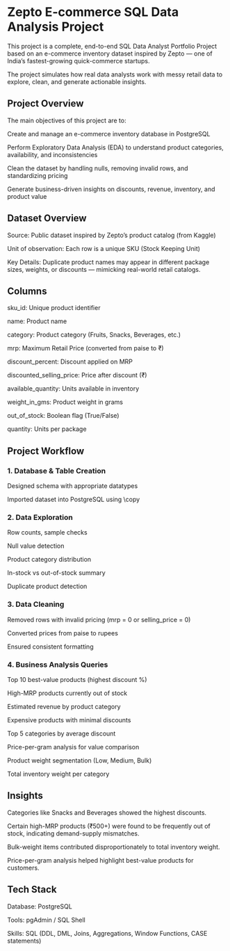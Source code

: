# Zepto E-commerce SQL Data Analysis Project

This project is a complete, end-to-end SQL Data Analyst Portfolio Project based on an e-commerce inventory dataset inspired by Zepto — one of India’s fastest-growing quick-commerce startups.

The project simulates how real data analysts work with messy retail data to explore, clean, and generate actionable insights.

## Project Overview

The main objectives of this project are to:

Create and manage an e-commerce inventory database in PostgreSQL

Perform Exploratory Data Analysis (EDA) to understand product categories, availability, and inconsistencies

Clean the dataset by handling nulls, removing invalid rows, and standardizing pricing

Generate business-driven insights on discounts, revenue, inventory, and product value

## Dataset Overview

Source: Public dataset inspired by Zepto’s product catalog (from Kaggle)

Unit of observation: Each row is a unique SKU (Stock Keeping Unit)

Key Details: Duplicate product names may appear in different package sizes, weights, or discounts — mimicking real-world retail catalogs.

## Columns

sku_id: Unique product identifier

name: Product name

category: Product category (Fruits, Snacks, Beverages, etc.)

mrp: Maximum Retail Price (converted from paise to ₹)

discount_percent: Discount applied on MRP

discounted_selling_price: Price after discount (₹)

available_quantity: Units available in inventory

weight_in_gms: Product weight in grams

out_of_stock: Boolean flag (True/False)

quantity: Units per package

## Project Workflow
### 1. Database & Table Creation

Designed schema with appropriate datatypes

Imported dataset into PostgreSQL using \copy

### 2. Data Exploration

Row counts, sample checks

Null value detection

Product category distribution

In-stock vs out-of-stock summary

Duplicate product detection

### 3. Data Cleaning

Removed rows with invalid pricing (mrp = 0 or selling_price = 0)

Converted prices from paise to rupees

Ensured consistent formatting

### 4. Business Analysis Queries

Top 10 best-value products (highest discount %)

High-MRP products currently out of stock

Estimated revenue by product category

Expensive products with minimal discounts

Top 5 categories by average discount

Price-per-gram analysis for value comparison

Product weight segmentation (Low, Medium, Bulk)

Total inventory weight per category

## Insights

Categories like Snacks and Beverages showed the highest discounts.

Certain high-MRP products (₹500+) were found to be frequently out of stock, indicating demand-supply mismatches.

Bulk-weight items contributed disproportionately to total inventory weight.

Price-per-gram analysis helped highlight best-value products for customers.

## Tech Stack

Database: PostgreSQL

Tools: pgAdmin / SQL Shell

Skills: SQL (DDL, DML, Joins, Aggregations, Window Functions, CASE statements)